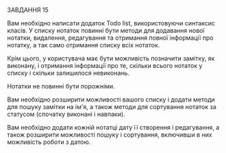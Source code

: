 ЗАВДАННЯ 15

Вам необхідно написати додаток Todo list, використовуючи синтаксис класів.
У списку нотаток повинні бути методи для додавання нової нотатки, видалення, редагування та отримання повної інформації про нотатку, а так само отримання списку всіх нотаток.

Крім цього, у користувача має бути можливість позначити замітку, як виконану, і отримання інформації про те, скільки всього нотаток у списку і скільки залишилося невиконань.

Нотатки не повинні бути порожніми.

Вам необхідно розширити можливості вашого списку і додати методи для пошуку замітки на ім'я, а також методи для сортування нотаток за статусом (спочатку виконані і навпаки).

Вам необхідно додати кожній нотатці дату її створення і редагування, а також розширити можливості пошуку і сортування, включивши в них можливість роботи з датою.
